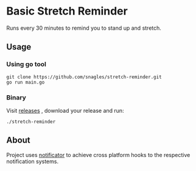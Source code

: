 # Basic Stretch Reminder
Runs every 30 minutes to remind you to stand up and stretch.

## Usage
### Using go tool
```
git clone https://github.com/snagles/stretch-reminder.git
go run main.go
```

### Binary
Visit [releases](https://github.com/snagles/stretch-reminder/releases/) , download your release and run:

```./stretch-reminder```


## About
Project uses [notificator](https://github.com/0xAX/notificator) to achieve cross platform hooks to the respective notification systems.

